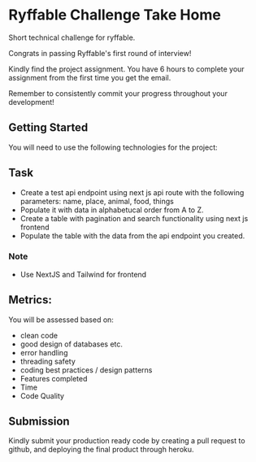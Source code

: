 # Ryffable Challenge Take Home
Short technical challenge for ryffable.

Congrats in passing Ryffable's first round of interview!

Kindly find the project assignment. You have 6 hours to complete your assignment from the first time you get the email.

Remember to consistently commit your progress throughout your development!

## Getting Started
You will need to use the following technologies for the project:

## Task
- Create a test api endpoint using next js api route with the following parameters: name, place, animal, food, things
- Populate it with data in alphabetucal order from A to Z.
- Create a table with pagination and search functionality using next js frontend
- Populate the table with the data from the api endpoint you created.

### Note
- Use NextJS and Tailwind for frontend

## Metrics:
You will be assessed based on:

- clean code
- good design of databases etc.
- error handling
- threading safety
- coding best practices / design patterns
- Features completed
- Time
- Code Quality

## Submission
Kindly submit your production ready code by creating a pull request to github, and deploying the final product through heroku.
